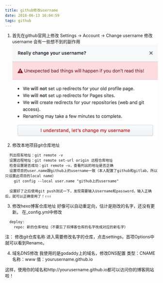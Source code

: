 ```yaml
---
title: github修改username
date: 2018-06-13 16:04:59
tags: github
---
```


1. 首先在github官网上修改
  Settings -> Account -> Change username
  修改 username 会有一些想不到的副作用
  ![warning](https://raw.githubusercontent.com/Hetty0/Hetty0.github.io/master/uploads/warning.png)
2. 修改本地项目git仓库地址
  ```
    列出现有地址：git remote -v
    设置远程地址：git remote set-url origin 远程仓库地址
    检查设置是否成功：git remote –v，查看列出的地址是否正确
    设置项目的user.name跟github上的username一致（本人配置了github和gitlab，所以只设置此项目的local name）
      git config --local user.name "github上的username"

    设置好了之后使用git push测试一下，发现需要输入Username和password，输入正确后，就可以正确使用了！✌️✌️✌️
  ```

3. 修改hexo博客仓库地址
  好像可以自动重定向，估计是刚改的名字，还没有更新。
  在_config.yml中修改
  ```
    deploy:
      repo: 新的仓库地址（不要忘了将博客仓库的名字改成对应的新名字）
  ```
  注：
  修改git仓库名称
    进入需要修改名字的仓库，点击settings，首项Options中就可以看到Rename。

4. 域名DNS修改
  我使用的是godaddy上的域名，修改DNS配置
  类型：CNAME
  名称：www
   值：yourusername.github.io

  这样，使用你的域名和http://yourusername.github.io都可以访问你的博客网站啦！